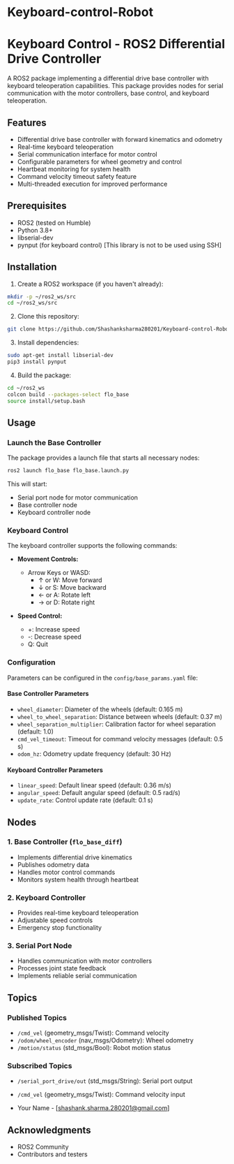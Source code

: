 # Keyboard-control-Robot

# Keyboard Control - ROS2 Differential Drive Controller

A ROS2 package implementing a differential drive base controller with keyboard teleoperation capabilities. This package provides nodes for serial communication with the motor controllers, base control, and keyboard teleoperation.

## Features

- Differential drive base controller with forward kinematics and odometry
- Real-time keyboard teleoperation
- Serial communication interface for motor control
- Configurable parameters for wheel geometry and control
- Heartbeat monitoring for system health
- Command velocity timeout safety feature
- Multi-threaded execution for improved performance

## Prerequisites

- ROS2 (tested on Humble)
- Python 3.8+
- libserial-dev
- pynput (for keyboard control) [This library is not to be used using SSH]

## Installation

1. Create a ROS2 workspace (if you haven't already):
```bash
mkdir -p ~/ros2_ws/src
cd ~/ros2_ws/src
```

2. Clone this repository:
```bash
git clone https://github.com/Shashanksharma280201/Keyboard-control-Robot.git 
```

3. Install dependencies:
```bash
sudo apt-get install libserial-dev
pip3 install pynput
```

4. Build the package:
```bash
cd ~/ros2_ws
colcon build --packages-select flo_base
source install/setup.bash
```

## Usage

### Launch the Base Controller

The package provides a launch file that starts all necessary nodes:

```bash
ros2 launch flo_base flo_base.launch.py
```

This will start:
- Serial port node for motor communication
- Base controller node
- Keyboard controller node

### Keyboard Control

The keyboard controller supports the following commands:

- **Movement Controls:**
  - Arrow Keys or WASD:
    - ↑ or W: Move forward
    - ↓ or S: Move backward
    - ← or A: Rotate left
    - → or D: Rotate right

- **Speed Control:**
  - +: Increase speed
  - -: Decrease speed
  - Q: Quit

### Configuration

Parameters can be configured in the `config/base_params.yaml` file:

#### Base Controller Parameters
- `wheel_diameter`: Diameter of the wheels (default: 0.165 m)
- `wheel_to_wheel_separation`: Distance between wheels (default: 0.37 m)
- `wheel_separation_multiplier`: Calibration factor for wheel separation (default: 1.0)
- `cmd_vel_timeout`: Timeout for command velocity messages (default: 0.5 s)
- `odom_hz`: Odometry update frequency (default: 30 Hz)

#### Keyboard Controller Parameters
- `linear_speed`: Default linear speed (default: 0.36 m/s)
- `angular_speed`: Default angular speed (default: 0.5 rad/s)
- `update_rate`: Control update rate (default: 0.1 s)

## Nodes

### 1. Base Controller (`flo_base_diff`)
- Implements differential drive kinematics
- Publishes odometry data
- Handles motor control commands
- Monitors system health through heartbeat

### 2. Keyboard Controller
- Provides real-time keyboard teleoperation
- Adjustable speed controls
- Emergency stop functionality

### 3. Serial Port Node
- Handles communication with motor controllers
- Processes joint state feedback
- Implements reliable serial communication

## Topics

### Published Topics
- `/cmd_vel` (geometry_msgs/Twist): Command velocity
- `/odom/wheel_encoder` (nav_msgs/Odometry): Wheel odometry
- `/motion/status` (std_msgs/Bool): Robot motion status

### Subscribed Topics
- `/serial_port_drive/out` (std_msgs/String): Serial port output
- `/cmd_vel` (geometry_msgs/Twist): Command velocity input


- Your Name - [shashank.sharma.280201@gmail.com]

## Acknowledgments

- ROS2 Community
- Contributors and testers
